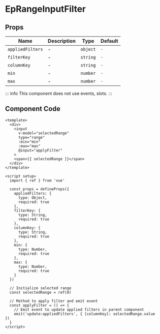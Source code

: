 # EpRangeInputFilter



## Props
| Name | Description | Type | Default |
|------|-------------|------|---------|
| `appliedFilters` | - | `object` | `-` |
| `filterKey` | - | `string` | `-` |
| `columnKey` | - | `string` | `-` |
| `min` | - | `number` | `-` |
| `max` | - | `number` | `-` |


::: info
This component does not use events, slots.
:::

## Component Code

```vue
<template>
  <div>
    <input
      v-model="selectedRange"
      type="range"
      :min="min"
      :max="max"
      @input="applyFilter"
    >
    <span>{{ selectedRange }}</span>
  </div>
</template>

<script setup>
  import { ref } from 'vue'

  const props = defineProps({
    appliedFilters: {
      type: Object,
      required: true
    },
    filterKey: {
      type: String,
      required: true
    },
    columnKey: {
      type: String,
      required: true
    },
    min: {
      type: Number,
      required: true
    },
    max: {
      type: Number,
      required: true
    }
  })

  // Initialize selected range
  const selectedRange = ref(0)

  // Method to apply filter and emit event
  const applyFilter = () => {
    // Emit event to update applied filters in parent component
    emit('update:appliedFilters', { [columnKey]: selectedRange.value })
  }
</script>

```